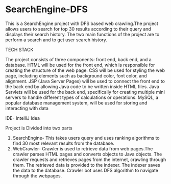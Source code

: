 # SearchEngine-DFS

This is a SearchEngine project with DFS based web crawling.The project allows users to search for top 30 results according to their query and displays their search history.
The two main functions of the project are to perform a search and to get user search history.

TECH STACK

The project consists of three components: front end, back end, and a database.
HTML will be used for the front end, which is responsible for creating the structure of the web page.
CSS will be used for styling the web page, including elements such as background color, font color, and alignment.
JSP (Java Server Pages) will be used to connect the front end to the back end by allowing Java code to be written inside HTML files.
Java Servlets will be used for the back end, specifically for creating multiple mini servers to handle different types of calculations or operations.
MySQL, a popular database management system, will be used for storing and interacting with data

IDE- IntelliJ Idea

Project is Divided into two parts
1. SearchEngine- This takes users query and uses ranking algorithms to find 30 most relevant results from the database.
2. WebCrawler- Crawler is used to retrieve data from web pages.The crawler parses HTML pages and converts objects to Java objects. The crawler requests and retrieves pages from the internet, crawling through them.
   The retrieved data is provided to the indexer. The indexer saves the data to the database.
   Crawler bot uses DFS algorithm to navigate through the webpages.
